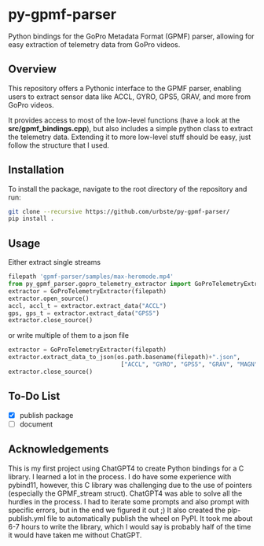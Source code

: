 # py-gpmf-parser

Python bindings for the GoPro Metadata Format (GPMF) parser, allowing for easy extraction of telemetry data from GoPro videos. 

## Overview

This repository offers a Pythonic interface to the GPMF parser, enabling users to extract sensor data like ACCL, GYRO, GPS5, GRAV, and more from GoPro videos.

It provides access to most of the low-level functions (have a look at the **src/gpmf_bindings.cpp**), but also includes a simple python class to extract the telemetry data. Extending it to more low-level stuff should be easy, just follow the structure that I used.

## Installation

To install the package, navigate to the root directory of the repository and run:
```bash
git clone --recursive https://github.com/urbste/py-gpmf-parser/
pip install .
```

## Usage

Either extract single streams
```python
filepath 'gpmf-parser/samples/max-heromode.mp4'
from py_gpmf_parser.gopro_telemetry_extractor import GoProTelemetryExtractor
extractor = GoProTelemetryExtractor(filepath)
extractor.open_source()
accl, accl_t = extractor.extract_data("ACCL")
gps, gps_t = extractor.extract_data("GPS5")
extractor.close_source()
```
or write multiple of them to a json file
```python
extractor = GoProTelemetryExtractor(filepath)
extractor.extract_data_to_json(os.path.basename(filepath)+".json", 
                                ["ACCL", "GYRO", "GPS5", "GRAV", "MAGN", "CORI", "IORI"])
extractor.close_source()
```

## To-Do List

- [x] publish package
- [ ] document 

## Acknowledgements
This is my first project using ChatGPT4 to create Python bindings for a C library. I learned a lot in the process. I do have some experience with pybind11, however, this C library was challenging due to the use of pointers (especially the GPMF_stream struct). ChatGPT4 was able to solve all the hurdles in the process. I had to iterate some prompts and also prompt with specific errors, but in the end we figured it out ;)
It also created the pip-publish.yml file to automatically publish the wheel on PyPI.
It took me about 6-7 hours to write the library, which I would say is probably half of the time it would have taken me without ChatGPT.